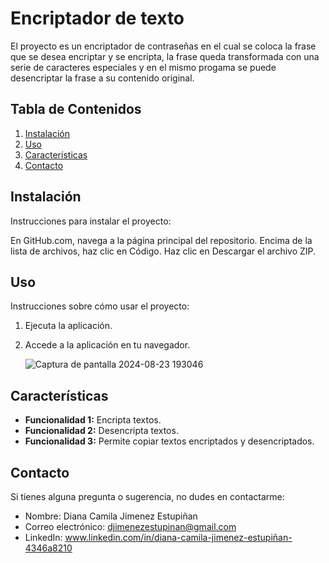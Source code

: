 # Encriptador de texto

El proyecto es un encriptador de contraseñas en el cual se coloca la frase que se desea encriptar y se encripta, la frase queda transformada con una serie de caracteres especiales y en el mismo progama se puede desencriptar la frase a su contenido original.

## Tabla de Contenidos

1. [Instalación](#instalación)
2. [Uso](#uso)
3. [Características](#características)
4. [Contacto](#contacto)

## Instalación

Instrucciones para instalar el proyecto:

En GitHub.com, navega a la página principal del repositorio.
Encima de la lista de archivos, haz clic en Código.
Haz clic en Descargar el archivo ZIP.

## Uso

Instrucciones sobre cómo usar el proyecto:

1. Ejecuta la aplicación.
2. Accede a la aplicación en tu navegador.

   ![Captura de pantalla 2024-08-23 193046](https://github.com/user-attachments/assets/ae21d732-d4b8-4ccf-9e16-4c978824d774)


## Características

- **Funcionalidad 1:** Encripta textos.
- **Funcionalidad 2:** Desencripta textos.
- **Funcionalidad 3:** Permite copiar textos encriptados y desencriptados. 


## Contacto

Si tienes alguna pregunta o sugerencia, no dudes en contactarme:

- Nombre: Diana Camila Jimenez Estupiñan
- Correo electrónico: djimenezestupinan@gmail.com
- LinkedIn: www.linkedin.com/in/diana-camila-jimenez-estupiñan-4346a8210

